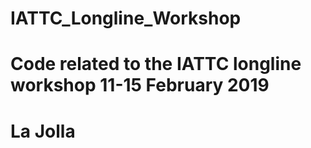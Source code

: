 # IATTC_Longline_Workshop
# Code related to the IATTC longline workshop 11-15 February 2019
# La Jolla 
